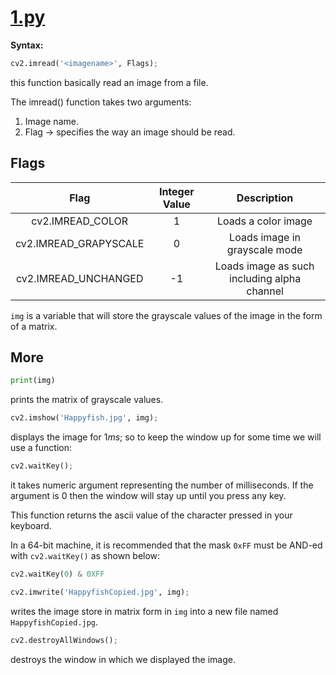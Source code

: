 # [1.py]()
**Syntax:**
```python
cv2.imread('<imagename>', Flags);
```
this function basically read an image from a file.

The imread() function takes two arguments:

1. Image name.
2. Flag $\rightarrow$ specifies the way an image should be read.

## Flags

|Flag|Integer Value|Description|
|:--:|:-----------:|:---------:|
|cv2.IMREAD_COLOR|1|Loads a color image|
|cv2.IMREAD_GRAPYSCALE|0|Loads image in grayscale mode|
|cv2.IMREAD_UNCHANGED|-1|Loads image as such including alpha channel|

`img` is a variable that will store the grayscale values of the image in the form of a matrix.

## More

```python
print(img)
```
prints the matrix of grayscale values.

```python
cv2.imshow('Happyfish.jpg', img);
```
displays the image for $1ms$; so to keep the window up for some time we will use a function:

```python
cv2.waitKey();
```
it takes numeric argument representing the number of milliseconds. If the argument is 0 then the window will stay up until you press any key.

This function returns the ascii value of the character pressed in your keyboard.

In a 64-bit machine, it is recommended that the mask `0xFF` must be AND-ed with `cv2.waitKey()` as shown below:
```python
cv2.waitKey(0) & 0XFF
```

```python
cv2.imwrite('HappyfishCopied.jpg', img);
```
writes the image store in matrix form in `img` into a new file named `HappyfishCopied.jpg`.

```python
cv2.destroyAllWindows();
```
destroys the window in which we displayed the image.
